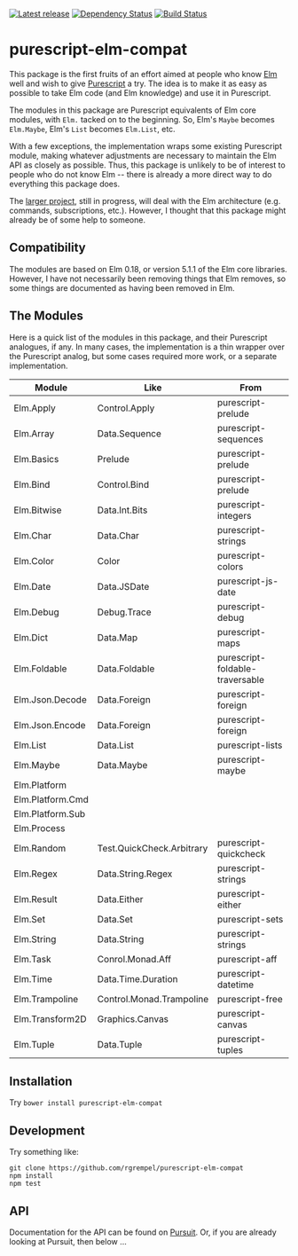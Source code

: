 [![Latest release](http://img.shields.io/bower/v/purescript-elm-compat.svg)](https://github.com/rgrempel/purescript-elm-compat/releases)
[![Dependency Status](https://www.versioneye.com/user/projects/5701e80bfcd19a00415afff5/badge.svg?style=flat)](https://www.versioneye.com/user/projects/5701e80bfcd19a00415afff5)
[![Build Status](https://travis-ci.org/rgrempel/purescript-elm-compat.svg?branch=master)](https://travis-ci.org/rgrempel/purescript-elm-compat)

# purescript-elm-compat

This package is the first fruits of an effort aimed at people who know
[Elm](http://elm-lang.org) well and wish to give
[Purescript](http://purescript.org) a try. The idea is to make it as easy
as possible to take Elm code (and Elm knowledge) and use it in Purescript.

The modules in this package are Purescript equivalents of Elm core modules,
with `Elm.` tacked on to the beginning. So, Elm's `Maybe` becomes
`Elm.Maybe`, Elm's `List` becomes `Elm.List`, etc.

With a few exceptions, the implementation wraps some existing
Purescript module, making whatever adjustments are necessary to maintain
the Elm API as closely as possible. Thus, this package is unlikely to
be of interest to people who do not know Elm -- there is already a
more direct way to do everything this package does.

The [larger project](https://github.com/rgrempel/purescript-elm), still
in progress, will deal with the Elm architecture (e.g. commands, subscriptions, etc.).
However, I thought that this package might already be of some help
to someone.

## Compatibility

The modules are based on Elm 0.18, or version 5.1.1 of the Elm core libraries.
However, I have not necessarily been removing things that Elm removes, so some
things are documented as having been removed in Elm.

## The Modules

Here is a quick list of the modules in this package, and their Purescript analogues,
if any. In many cases, the implementation is a thin wrapper over the Purescript analog,
but some cases required more work, or a separate implementation.

| Module          | Like          | From                 |
| --------------- | ------------- | ---------------------|
| Elm.Apply       | Control.Apply | purescript-prelude   |
| Elm.Array       | Data.Sequence | purescript-sequences |
| Elm.Basics      | Prelude       | purescript-prelude   |
| Elm.Bind        | Control.Bind  | purescript-prelude   |
| Elm.Bitwise     | Data.Int.Bits | purescript-integers  |
| Elm.Char        | Data.Char     | purescript-strings   |
| Elm.Color       | Color         | purescript-colors    |
| Elm.Date        | Data.JSDate   | purescript-js-date   |
| Elm.Debug       | Debug.Trace   | purescript-debug     |
| Elm.Dict        | Data.Map      | purescript-maps      |
| Elm.Foldable    | Data.Foldable | purescript-foldable-traversable |
| Elm.Json.Decode | Data.Foreign  | purescript-foreign   |
| Elm.Json.Encode | Data.Foreign  | purescript-foreign   |
| Elm.List        | Data.List     | purescript-lists     |
| Elm.Maybe       | Data.Maybe    | purescript-maybe     |
| Elm.Platform    |               |                      |
| Elm.Platform.Cmd |              |                      |
| Elm.Platform.Sub |              |                      |
| Elm.Process     |               |                      |
| Elm.Random      | Test.QuickCheck.Arbitrary | purescript-quickcheck |
| Elm.Regex       | Data.String.Regex  | purescript-strings  |
| Elm.Result      | Data.Either        | purescript-either   |
| Elm.Set         | Data.Set           | purescript-sets     |
| Elm.String      | Data.String        | purescript-strings  |
| Elm.Task        | Conrol.Monad.Aff   | purescript-aff      |
| Elm.Time        | Data.Time.Duration | purescript-datetime |
| Elm.Trampoline  | Control.Monad.Trampoline | purescript-free |
| Elm.Transform2D | Graphics.Canvas | purescript-canvas |
| Elm.Tuple       | Data.Tuple      | purescript-tuples |

## Installation

Try `bower install purescript-elm-compat`

## Development

Try something like:

    git clone https://github.com/rgrempel/purescript-elm-compat
    npm install
    npm test

## API

Documentation for the API can be found on
[Pursuit](https://pursuit.purescript.org/packages/purescript-elm-compat).
Or, if you are already looking at Pursuit, then below ...

